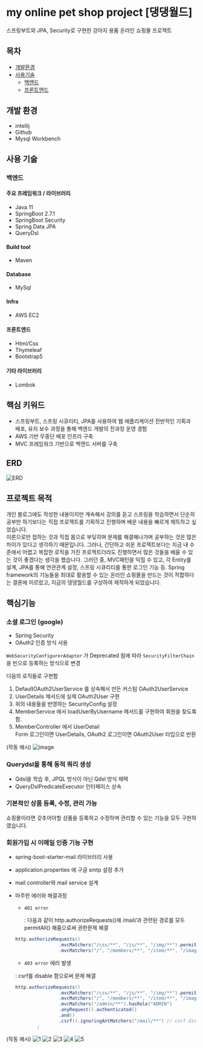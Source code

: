 # my online pet shop project [댕댕월드] 

스프링부트와 JPA, Security로 구현한 강아지 용품 온라인 쇼핑몰 프로젝트

## 목차
- [개발환경](###개발환경)
- [사용기술](###사용기술)
    - [백엔드](###백엔드)
    - [프론트엔드](###프론트엔드)
 

  
## 개발 환경
- intellij
- Github
- Mysql Workbench

## 사용 기술
### 백엔드
#### 주요 프레임워크 / 라이브러리
- Java 11
- SpringBoot 2.7.1
- SpringBoot Security
- Spring Data JPA
- QueryDsl

#### Build tool
- Maven

#### Database
- MySql

#### Infra
- AWS EC2

#### 프론트엔드
- Html/Css
- Thymeleaf
- Bootstrap5

#### 기타 라이브러리
- Lombok

## 핵심 키워드
- 스프링부트, 스프링 시큐리티, JPA를 사용하여 웹 애플리케이션 전반적인 기획과 배포, 유지 보수 과정을 통해
  백엔드 개발의 전과정 운영 경험
- AWS 기반 무중단 배포 인프라 구축  
- MVC 프레임워크 기반으로 백엔드 서버를 구축


## ERD
![ERD](https://github.com/kkong-ji/my_online_pet_shop_project/assets/87354210/76514909-4f6b-41d6-8b91-87a7a1beb6d9)

## 프로젝트 목적
개인 블로그에도 작성한 내용이지만 계속해서 강의를 듣고 스프링을 학습하면서 단순히 공부만 하기보다는 직접 프로젝트를 기획하고 진행하며 배운 내용을 빠르게 체득하고 싶었습니다.   
이론으로만 접하는 것과 직접 몸으로 부딪히며 문제를 해결해나가며 공부하는 것은 많은 차이가 있다고 생각하기 때문입니다. 그러나, 간단하고 쉬운 프로젝트보다는 지금 내 수준에서 어렵고 복잡한 로직을 가진 프로젝트더라도 진행하면서 많은 것들을 배울 수 있는 것이 좋겠다는 생각을 했습니다.
그러던 중, MVC패턴을 익힐 수 있고, 각 Entity를 설계, JPA를 통해 연관관계 설정, 스프링 시큐리티를 통한 로그인 기능 등. Spring framework의 기능들을 최대로 활용할 수 있는 온라인 쇼핑몰을 만드는 것이 적합하다는 결론에 이르렀고, 지금의 댕댕월드를 구상하여 제작하게 되었습니다.

## 핵심기능

### 소셜 로그인 (google)
- Spring Security
- OAuth2 인증 방식 사용

`WebSecurityConfigurerAdapter` 가 Deprecated 됨에 따라 `SecurityFilterChain` 을 빈으로 등록하는 방식으로 변경  

다음의 로직들로 구현함
1. DefaultOAuth2UserService 를 상속해서 만든 커스텀 OAuth2UserService
2. UserDetails 메서드에 실제 OAuth2User 구현
3. 위의 내용들을 반영하는 SecurityConfig 설정
4. MemberService 에서 loadUserByUsername 메서드를 구현하여 회원을 찾도록 함.
5. MemberController 에서 UserDetail  
    Form 로그인이면 UserDetails,
    OAuth2 로그인이면 OAuth2User 타입으로 반환

(작동 예시)
![image](https://github.com/kkong-ji/my_online_pet_shop_project/assets/87354210/0cfd92fd-4a5d-4858-8352-e91eecff57cc)

### Querydsl을 통해 동적 쿼리 생성
- Qdsl을 학습 후, JPQL 방식이 아닌 Qdsl 방식 채택
- QueryDslPredicateExecutor 인터페이스 상속

### 기본적인 상품 등록, 수정, 관리 가능
쇼핑몰이라면 갖추어야할 상품을 등록하고 수정하며 관리할 수 있는 기능을 모두 구현하였습니다.

### 회원가입 시 이메일 인증 기능 구현
- spring-boot-starter-mail 라이브러리 사용
- application.properties 에 구글 smtp 설정 추가
- mail controller와 mail service 설계
- 마주한 에러와 해결과정
    - `401 error`  

      : 다음과 같이 http.authorizeRequests()에 /mail/과 관련된 경로를 모두 permitAll() 해줌으로써 권한문제 해결
    ```java
    http.authorizeRequests()                        
                    .mvcMatchers("/css/**", "/js/**", "/img/**").permitAll()   
                    .mvcMatchers("/", "/members/**", "/item/**", "/images/**", "/mail/**").permitAll()
    ```
    
    - `403 error` 에러 발생  
    
     : csrf를 disable 함으로써 문제 해결
    ```java
    http.authorizeRequests()                       
                    .mvcMatchers("/css/**", "/js/**", "/img/**").permitAll()  
                    .mvcMatchers("/", "/members/**", "/item/**", "/images/**", "/mail/**").permitAll()
                    .mvcMatchers("/admin/**").hasRole("ADMIN")    
                    .anyRequest().authenticated()
                    .and()
                    .csrf().ignoringAntMatchers("/mail/**") // csrf disable 설정 
            ;
    ```
   
  
(작동 예시)
![1](https://github.com/kkong-ji/my_online_pet_shop_project/assets/87354210/2e1c8dcb-e242-4b80-b6cf-7d00d3c9d82c)
![2](https://github.com/kkong-ji/my_online_pet_shop_project/assets/87354210/a19d841f-cf79-47ff-9c0b-6525392c85d1)
![3](https://github.com/kkong-ji/my_online_pet_shop_project/assets/87354210/b411ab9c-6239-44ff-a17b-af8b7c374988)
![4](https://github.com/kkong-ji/my_online_pet_shop_project/assets/87354210/b3ced86e-b41e-4256-95a3-ddb7466f21c3)
![5](https://github.com/kkong-ji/my_online_pet_shop_project/assets/87354210/3704ab17-e502-4746-99c4-fbe82235e539)

